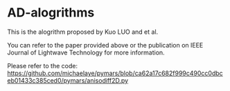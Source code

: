 # AD-alogrithms

This is the alogrithm proposed by Kuo LUO and et al. 

You can refer to the paper provided above or the publication on IEEE Journal of Lightwave Technology for more information.

Please refer to the code: https://github.com/michaelaye/pymars/blob/ca62a17c682f999c490cc0dbceb01433c385ced0/pymars/anisodiff2D.py
